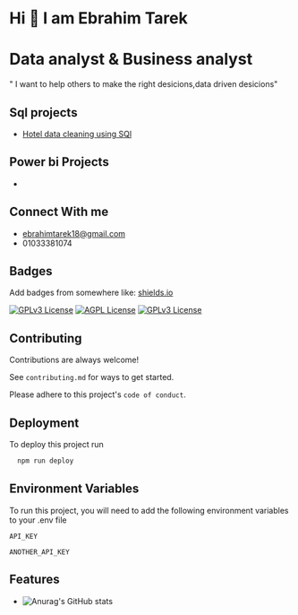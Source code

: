
#  Hi 👋 I am Ebrahim Tarek
# Data analyst & Business analyst

" I want to help others to make the right desicions,data driven desicions"

##  Sql projects

 - [Hotel data cleaning using SQl](https://github.com/EbrahimTarek/CleaningHoteldata/tree/main/hoteldata)


## Power bi Projects

- 


## Connect With me

 - ebrahimtarek18@gmail.com
 - 01033381074
 

## Badges

Add badges from somewhere like: [shields.io](https://shields.io/)

[![GPLv3 License](https://www.google.com/url?sa=i&url=https%3A%2F%2Fbrandlogos.net%2Flinkedin-icon-vector-download-89492.html&psig=AOvVaw2_BSWKCL0crefpBBoIp6Ei&ust=1650711042874000&source=images&cd=vfe&ved=0CAwQjRxqFwoTCLDkhf6_p_cCFQAAAAAdAAAAABAT)](https://www.linkedin.com/in/ebrahim-tarek-7a0743143/)
[![AGPL License](https://img.shields.io/badge/license-AGPL-blue.svg)](http://www.gnu.org/licenses/agpl-3.0)
[![GPLv3 License](https://img.shields.io/badge/License-GPL%20v3-yellow.svg)](https://opensource.org/licenses/)


## Contributing

Contributions are always welcome!

See `contributing.md` for ways to get started.

Please adhere to this project's `code of conduct`.


## Deployment

To deploy this project run

```bash
  npm run deploy
```


## Environment Variables

To run this project, you will need to add the following environment variables to your .env file

`API_KEY`

`ANOTHER_API_KEY`


## Features

- ![Anurag's GitHub stats](https://github-readme-stats.vercel.app/api?username=ebrahimtarek&show_icons=true&theme=radical)

